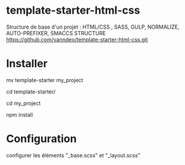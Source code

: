 # template-starter-html-css
Structure de base d'un projet : HTML/CSS , SASS, GULP, NORMALIZE, AUTO-PREFIXER, SMACCS STRUCTURE
https://github.com/yanndeo/template-starter-html-css.git


# Installer 
mv template-starter my_project

cd template-starter/

cd my_project

npm install

# Configuration
configurer les éléments "_base.scss" et "_layout.scss"
